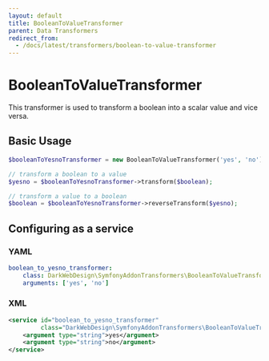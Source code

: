 ```yaml
---
layout: default
title: BooleanToValueTransformer
parent: Data Transformers
redirect_from:
  - /docs/latest/transformers/boolean-to-value-transformer
---
```


# BooleanToValueTransformer

This transformer is used to transform a boolean into a scalar value and vice versa.

## Basic Usage

```php
$booleanToYesnoTransformer = new BooleanToValueTransformer('yes', 'no');

// transform a boolean to a value
$yesno = $booleanToYesnoTransformer->transform($boolean);

// transform a value to a boolean
$boolean = $booleanToYesnoTransformer->reverseTransform($yesno);
```

## Configuring as a service

### YAML

```yml
boolean_to_yesno_transformer:
    class: DarkWebDesign\SymfonyAddonTransformers\BooleanToValueTransformer
    arguments: ['yes', 'no']
```

### XML

```xml
<service id="boolean_to_yesno_transformer"
         class="DarkWebDesign\SymfonyAddonTransformers\BooleanToValueTransformer">
    <argument type="string">yes</argument>
    <argument type="string">no</argument>
</service>
```
